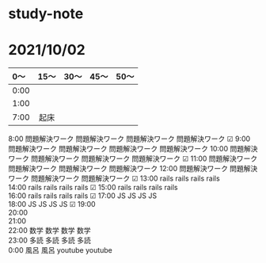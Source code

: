 # study-note
# 2021/10/02

|	0～|	15～	|30～	|45～	|50～ |
|:-----|:----------:|:-----:|:----------:|:----------:|
|0:00  |			|		|       |     |
|1:00  |			|		|       |     |
|7:00  |	起床    |       |	    |     |


8:00	問題解決ワーク	問題解決ワーク	問題解決ワーク	問題解決ワーク	☑
9:00	問題解決ワーク	問題解決ワーク	問題解決ワーク	問題解決ワーク	
10:00	問題解決ワーク	問題解決ワーク	問題解決ワーク	問題解決ワーク	☑
11:00	問題解決ワーク	問題解決ワーク	問題解決ワーク	問題解決ワーク	
12:00	問題解決ワーク	問題解決ワーク	問題解決ワーク	問題解決ワーク	☑
13:00	rails	rails	rails	rails	
14:00	rails	rails	rails	rails	☑
15:00	rails	rails	rails	rails	
16:00	rails	rails	rails	rails	☑
17:00	JS	JS	JS	JS	
18:00	JS	JS	JS	JS	☑
19:00					
20:00					
21:00					
22:00	数学	数学	数学	数学	
23:00	多読	多読	多読	多読	
0:00	風呂	風呂	youtube	youtube	
